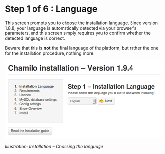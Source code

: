 # Step 1 of 6 : Language

This screen prompts you to choose the installation language. Since version 1.8.8, your language is automatically detected via your browser's parameters, and this screen simply requires you to confirm whether the detected language is correct.

Beware that this is **not** the final language of the platform, but rather the one for the installation procedure, nothing more.

![](../../../../.gitbook/assets/images2%20%287%29.png)

_Illustration: Installation – Choosing the language_

